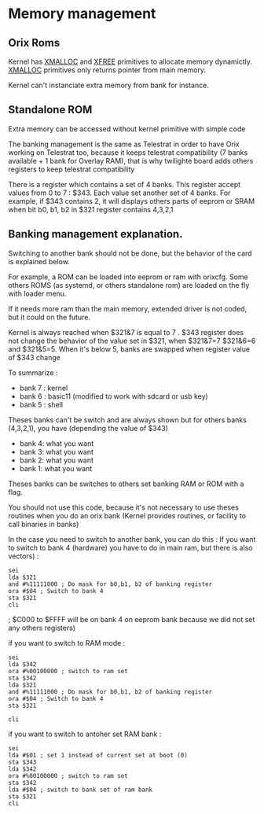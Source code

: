 # Memory management

## Orix Roms

Kernel has [XMALLOC](../../kernel/primitives/xmalloc]) and [XFREE](../../kernel/primitives/xfree]) primitives to allocate memory dynamictly. [XMALLOC](../../kernel/primitives/xmalloc])  primitives only returns pointer from main memory.

Kernel can't instanciate extra memory from bank for instance.

## Standalone ROM

Extra memory can be accessed without kernel primitive with simple code

The banking management is the same as Telestrat in order to have Orix working on Telestrat too, because it keeps telestrat compatibility (7 banks available + 1 bank for Overlay RAM), that is why twilighte board adds others registers to keep telestrat compatibility

There is a register which contains a set of 4 banks. This register accept values from 0 to 7 : $343. Each value set another set of 4 banks. For example, if $343 contains 2, it will displays others parts of eeprom or SRAM when bit b0, b1, b2 in $321 register contains 4,3,2,1

## Banking management explanation.

Switching to another bank should not be done, but the behavior of the card is explained below.

For example, a ROM can be loaded into eeprom or ram with orixcfg. Some others ROMS (as systemd, or others standalone rom) are loaded on the fly with loader menu.

If it needs more ram than the main memory, extended driver is not coded, but it could on the future.

Kernel is always reached when $321&7 is equal to 7 . $343 register does not change the behavior of the value set in $321, when $321&7=7 $321&6=6 and $321&5=5. When it's below 5, banks are swapped when register value of $343 change

To summarize : 

* bank 7 : kernel
* bank 6 : basic11 (modified to work with sdcard or usb key)
* bank 5 : shell

Theses banks can't be switch and are always shown but for others banks (4,3,2,1), you have (depending the value of $343)

* bank 4: what you want
* bank 3: what you want
* bank 2: what you want
* bank 1: what you want

Theses banks can be switches to others set banking RAM or ROM with a flag.

You should not use this code, because it's not necessary to use theses routines when you do an orix bank (Kernel provides routines, or facility to call binaries in banks)

In the case you need to switch to another bank, you can do this : 
If you want to switch to bank 4 (hardware) you have to do in main ram, but there is also vectors) :

```ca65
sei
lda $321
and #%11111000 ; Do mask for b0,b1, b2 of banking register
ora #$04 ; Switch to bank 4
sta $321
cli
```

; $C000 to $FFFF will be on bank 4 on eeprom bank because we did not set any others registers)

if you want to switch to RAM mode :

``` ca65
sei
lda $342
ora #%00100000 ; switch to ram set
sta $342
lda $321
and #%11111000 ; Do mask for b0,b1, b2 of banking register
ora #$04 ; Switch to bank 4
sta $321

cli
```

if you want to switch to antoher set RAM bank :

``` ca65
sei
lda #$01 ; set 1 instead of current set at boot (0)
sta $343
lda $342
ora #%00100000 ; switch to ram set
sta $342
lda #$04 ; switch to bank set of ram bank
sta $321
cli
```

